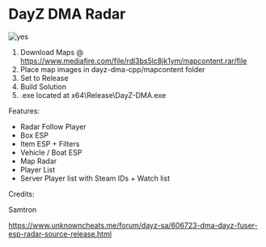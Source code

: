 # DayZ DMA Radar
![yes](https://github.com/user-attachments/assets/b95c3548-644f-4701-b979-0c4f5ab3d83c)

1. Download Maps @ https://www.mediafire.com/file/rdl3bs5lc8jk1ym/mapcontent.rar/file
2. Place map images in dayz-dma-cpp/mapcontent folder
3. Set to Release
4. Build Solution
5. .exe located at x64\Release\DayZ-DMA.exe

Features:
- Radar Follow Player
- Box ESP
- Item ESP + Filters
- Vehicle / Boat ESP
- Map Radar
- Player List
- Server Player list with Steam IDs + Watch list

Credits:

Samtron

https://www.unknowncheats.me/forum/dayz-sa/606723-dma-dayz-fuser-esp-radar-source-release.html
